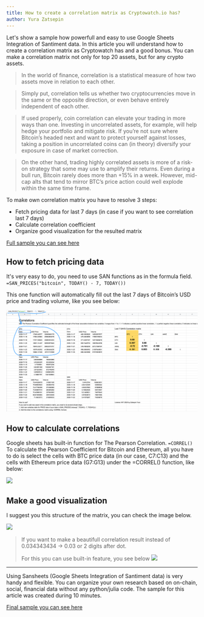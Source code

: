 ```yaml
---
title: How to create a correlation matrix as Cryptowatch.io has?
author: Yura Zatsepin
---
```


Let's show a sample how powerfull and easy to use Google Sheets Integration of
Santiment data. In this article you will understand how to create a correlation
matrix as Cryptowatch has and a good bonus. You can make a correlation matrix not only for top 20 assets, but for any
crypto assets.

> In the world of finance, correlation is a statistical measure of how two assets move in relation to each other. 

> Simply put, correlation tells us whether two cryptocurrencies move in the same or the opposite direction, or even behave entirely independent of each other. 

> If used properly, coin correlation can elevate your trading in more ways than one. Investing in uncorrelated assets, for example, will help hedge your portfolio and mitigate risk. If you’re not sure where Bitcoin’s headed next and want to protect yourself against losses, taking a position in uncorrelated coins can (in theory) diversify your exposure in case of market correction.

> On the other hand, trading highly correlated assets is more of a risk-on strategy that some may use to amplify their returns. Even during a bull run, Bitcoin rarely does more than +15% in a week. However, mid-cap alts that tend to mirror BTC’s price action could well explode within the same time frame.

To make own correlation matrix you have to resolve 3 steps:
* Fetch pricing data for last 7 days (in case if you want to see correlation
    last 7 days)
* Calculate correlation coefficient
* Organize good visualization for the resulted matrix

[Full sample you can see here](https://docs.google.com/spreadsheets/d/1UcgTvueFeDtv9k2xb2zwFLXtsAnUzy1JsN0KIHvC40I/edit?usp=sharing)

## How to fetch pricing data

It's very easy to do, you need to use SAN functions as in the formula field. ```=SAN_PRICES("bitcoin", TODAY() - 7, TODAY())```

This one function will automatically fill out the last 7 days of Bitcoin’s USD price and trading volume, like you see below:

![](how-to-fetch-financial-data.png)

## How to calculate correlations

Google sheets has built-in function for The Pearson Correlation.
```=CORREL()```
To calculate the Pearson Coefficient for Bitcoin and Ethereum, all you have to do is select the cells with BTC price data (in our case, C7:C13) and the cells with Ethereum price data (G7:G13) under the =CORREL() function, like below:

![](how-to-calculate-correl.png)

## Make a good visualization

I suggest you this structure of the matrix, you can check the image below.

![](make-a-nice-matrix.png)

> If you want to make a beautifull correlation result
> instead of 0.034343434 -> 0.03 or 2 digits after dot.
> 
> For this you can use built-in feature, you see below
> ![](how-to-increase-decimals.png)

---

Using Sansheets (Google Sheets Integration of Santiment data) is very handy
and flexible. You can organize your own research based on on-chain, social,
financial data without any python/julia code. The sample for this article was
created during 10 minutes.

[Final sample you can see here](https://docs.google.com/spreadsheets/d/1UcgTvueFeDtv9k2xb2zwFLXtsAnUzy1JsN0KIHvC40I/edit?usp=sharing)
